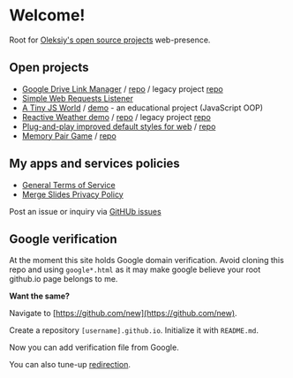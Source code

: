 # Welcome!
Root for [Oleksiy's open source projects](https://github.com/OleksiyRudenko) web-presence.

## Open projects

* [Google Drive Link Manager](https://oleksiyrudenko.github.io/gd-linkman/) /
  [repo](https://github.com/OleksiyRudenko/link-manager-for-google-drive-gas) /
  legacy project [repo](https://github.com/OleksiyRudenko/gd-linkman)
* [Simple Web Requests Listener](https://github.com/OleksiyRudenko/php-listener)
* [A Tiny JS World](https://github.com/OleksiyRudenko/a-tiny-JS-world) /
  [demo](https://oleksiyrudenko.github.io/a-tiny-JS-world/) -
  an educational project (JavaScript OOP)
* [Reactive Weather demo](https://oleksiyrudenko.github.io/reactive-weather/) /
  [repo](https://github.com/OleksiyRudenko/reactive-weather) /
  legacy project [repo](https://github.com/OleksiyRudenko/weather-webapp)
* [Plug-and-play improved default styles for web](https://goo.gl/ZF9evf) /
  [repo](https://github.com/OleksiyRudenko/default-beauty.css)
* [Memory Pair Game](https://oleksiyrudenko.github.io/memory-pair-game/) /
  [repo](https://github.com/OleksiyRudenko/memory-pair-game)

## My apps and services policies

* [General Terms of Service](./general--terms-of-service.md)
* [Merge Slides Privacy Policy](./merge-google-slides--privacy-policy.md)

Post an issue or inquiry via [GitHUb issues](https://github.com/OleksiyRudenko/oleksiyrudenko.github.io/issues)

## Google verification

At the moment this site holds Google domain verification.
Avoid cloning this repo and using `google*.html` as it may make
google believe your root github.io page belongs to me.

**Want the same?**

Navigate to [https://github.com/new](https://github.com/new).

Create a repository `[username].github.io`. Initialize it with `README.md`.

Now you can add verification file from Google.

You can also tune-up
[redirection](http://www.curtismlarson.com/blog/2015/04/12/github-pages-google-domains/).
